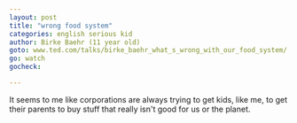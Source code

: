 ```yaml
---
layout: post
title: "wrong food system"
categories: english serious kid
author: Birke Baehr (11 year old)
goto: www.ted.com/talks/birke_baehr_what_s_wrong_with_our_food_system/
go: watch
gocheck:  

---
```


 It seems to me like corporations are always trying to get kids, like me, to get their parents to buy stuff that really isn't good for us or the planet.
